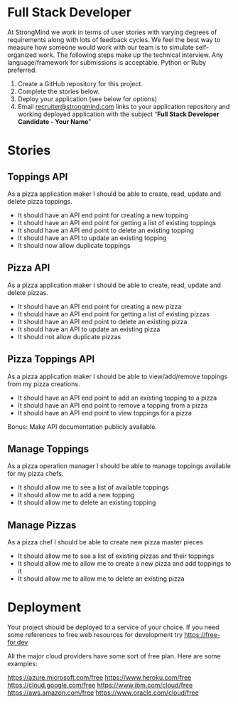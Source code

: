 # Full Stack Developer

At StrongMind we work in terms of user stories with varying degrees of requirements along with lots of feedback cycles.  We feel the best way to measure how someone would work with our team is to simulate self-organized work.  The following steps make up the technical interview. Any language/framework for submissions is acceptable. Python or Ruby preferred.

1. Create a GitHub repository for this project.  
2. Complete the stories below.
3. Deploy your application (see below for options) 
4. Email recruiter@strongmind.com links to your application repository and working deployed application with the subject “**Full Stack Developer Candidate - Your Name**"

# Stories 

## Toppings API 

As a pizza application maker I should be able to create, read, update and delete pizza toppings. 

* It should have an API end point for creating a new topping 
* It should have an API end point for getting a list of existing toppings 
* It should have an API end point to delete an existing topping 
* It should have an API to update an existing topping 
* It should now allow duplicate toppings 

## Pizza API 

As a pizza application maker I should be able to create, read, update and delete pizzas. 

* It should have an API end point for creating a new pizza 
* It should have an API end point for getting a list of existing pizzas 
* It should have an API end point to delete an existing pizza 
* It should have an API to update an existing pizza 
* It should not allow duplicate pizzas 

## Pizza Toppings API 

As a pizza application maker I should be able to view/add/remove toppings from my pizza creations. 

* It should have an API end point to add an existing topping to a pizza 
* It should have an API end point to remove a topping from a pizza 
* It should have an API end point to view toppings for a pizza 

Bonus: Make API documentation publicly available. 

## Manage Toppings 

As a pizza operation manager I should be able to manage toppings available for my pizza chefs. 

* It should allow me to see a list of available toppings 
* It should allow me to add a new topping 
* It should allow me to delete an existing topping 

## Manage Pizzas 

As a pizza chef I should be able to create new pizza master pieces 

* It should allow me to see a list of existing pizzas and their toppings 
* It should allow me to allow me to create a new pizza and add toppings to it 
* It should allow me to allow me to delete an existing pizza 

 

# Deployment 

Your project should be deployed to a service of your choice. If you need some references to free web resources for development try https://free-for.dev  

All the major cloud providers have some sort of free plan. Here are some examples: 

https://azure.microsoft.com/free 
https://www.heroku.com/free 
https://cloud.google.com/free 
https://www.ibm.com/cloud/free 
https://aws.amazon.com/free 
https://www.oracle.com/cloud/free 


